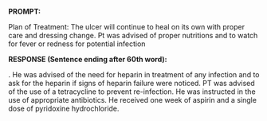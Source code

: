 **PROMPT:**

Plan of Treatment:  The ulcer will continue to heal on its own with proper care and dressing change. Pt was advised of proper nutritions and to watch for fever or redness for potential infection

**RESPONSE (Sentence ending after 60th word):**

. He was advised of the need for heparin in treatment of any infection and to ask for the heparin if signs of heparin failure were noticed. PT was advised of the use of a tetracycline to prevent re-infection. He was instructed in the use of appropriate antibiotics. He received one week of aspirin and a single dose of pyridoxine hydrochloride. 